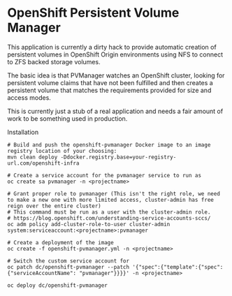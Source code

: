 OpenShift Persistent Volume Manager
===================================

This application is currently a dirty hack to provide automatic creation of persistent volumes in OpenShift Origin
environments using NFS to connect to ZFS backed storage volumes.

The basic idea is that PVManager watches an OpenShift cluster, looking for persistent volume claims that have not been
fulfilled and then creates a persistent volume that matches the requirements provided for size and access modes.

This is currently just a stub of a real application and needs a fair amount of work to be something used in production.


Installation
```
# Build and push the openshift-pvmanager Docker image to an image registry location of your choosing:
mvn clean deploy -Ddocker.registry.base=your-registry-url.com/openshift-infra

# Create a service account for the pvmanager service to run as
oc create sa pvmanager -n <projectname>

# Grant proper role to pvmanager (This isn't the right role, we need to make a new one with more limited access, cluster-admin has free reign over the entire cluster)
# This command must be run as a user with the cluster-admin role.
# https://blog.openshift.com/understanding-service-accounts-sccs/
oc adm policy add-cluster-role-to-user cluster-admin system:serviceaccount:<projectname>:pvmanager

# Create a deployment of the image
oc create -f openshift-pvmanager.yml -n <projectname>

# Switch the custom service account for
oc patch dc/openshift-pvmanager --patch '{"spec":{"template":{"spec":{"serviceAccountName": "pvmanager"}}}}' -n <projectname>

oc deploy dc/openshift-pvmanager
```
